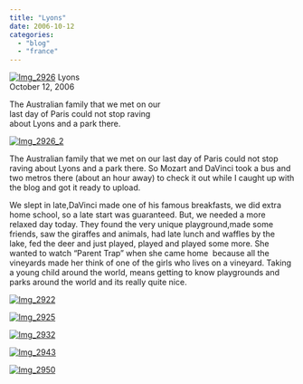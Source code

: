 ```yaml
---
title: "Lyons"
date: 2006-10-12
categories: 
  - "blog"
  - "france"
---
```


 [![Img_2926](https://pub-ac94b3f306b24c0dba4238943c97f2e1.r2.dev/2008/04/26/img_2926.png "Img_2926")](https://pub-ac94b3f306b24c0dba4238943c97f2e1.r2.dev/photos/uncategorized/2008/04/26/img_2926.png) Lyons  
October 12, 2006

The Australian family that we met on our  
last day of Paris could not stop raving  
about Lyons and a park there.

<!--more-->

[![Img_2926_2](https://pub-ac94b3f306b24c0dba4238943c97f2e1.r2.dev/2008/04/26/img_2926_2.png "Img_2926_2")](https://pub-ac94b3f306b24c0dba4238943c97f2e1.r2.dev/photos/uncategorized/2008/04/26/img_2926_2.png)

The Australian family that we met on our last day of Paris could not stop raving about Lyons and a park there. So Mozart and DaVinci took a bus and two metros there (about an hour away) to check it out while I caught up with the blog and got it ready to upload.

We slept in late,DaVinci made one of his famous breakfasts, we did extra home school, so a late start was guaranteed. But, we needed a more relaxed day today. They found the very unique playground,made some friends, saw the giraffes and animals, had late lunch and waffles by the lake, fed the deer and just played, played and played some more. She wanted to watch “Parent Trap” when she came home  because all the vineyards made her think of one of the girls who lives on a vineyard. Taking a young child around the world, means getting to know playgrounds and parks around the world and its really quite nice.

[![Img_2922](https://pub-ac94b3f306b24c0dba4238943c97f2e1.r2.dev/2008/04/26/img_2922.png "Img_2922")](https://pub-ac94b3f306b24c0dba4238943c97f2e1.r2.dev/photos/uncategorized/2008/04/26/img_2922.png)

[![Img_2925](https://pub-ac94b3f306b24c0dba4238943c97f2e1.r2.dev/2008/04/26/img_2925.png "Img_2925")](https://pub-ac94b3f306b24c0dba4238943c97f2e1.r2.dev/photos/uncategorized/2008/04/26/img_2925.png)

[![Img_2932](https://pub-ac94b3f306b24c0dba4238943c97f2e1.r2.dev/2008/04/26/img_2932.png "Img_2932")](https://pub-ac94b3f306b24c0dba4238943c97f2e1.r2.dev/photos/uncategorized/2008/04/26/img_2932.png)

[![Img_2943](https://pub-ac94b3f306b24c0dba4238943c97f2e1.r2.dev/2008/04/26/img_2943.png "Img_2943")](https://pub-ac94b3f306b24c0dba4238943c97f2e1.r2.dev/photos/uncategorized/2008/04/26/img_2943.png)

[![Img_2950](https://pub-ac94b3f306b24c0dba4238943c97f2e1.r2.dev/2008/04/26/img_2950.png "Img_2950")](https://pub-ac94b3f306b24c0dba4238943c97f2e1.r2.dev/photos/uncategorized/2008/04/26/img_2950.png)
